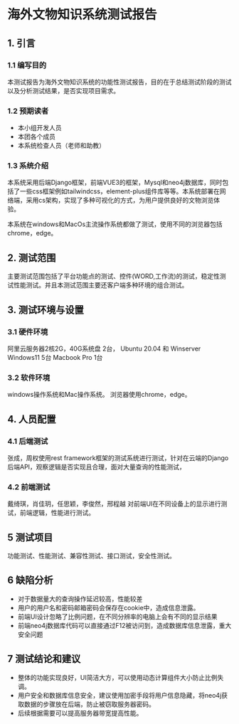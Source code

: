# 海外文物知识系统测试报告

## 1. 引言

### 1.1 编写目的

本测试报告为海外文物知识系统的功能性测试报告，目的在于总结测试阶段的测试以及分析测试结果，是否实现项目需求。

### 1.2 预期读者
* 本小组开发人员
* 本团各个成员
* 本系统检查人员（老师和助教）
### 1.3 系统介绍
本系统采用后端Django框架，前端VUE3的框架，Mysql和neo4j数据库，同时包括了一些css框架例如tailwindcss，element-plus组件库等等。本系统部署在网络端，采用cs架构，实现了多种可视化的方式，为用户提供良好的文物浏览体验。

本系统在windows和MacOs主流操作系统都做了测试，使用不同的浏览器包括chrome，edge。

## 2. 测试范围
主要测试范围包括了平台功能点的测试、控件(WORD,工作流)的测试，稳定性测试性能测试。并且本测试范围主要还客户端多种环境的组合测试。

## 3. 测试环境与设置

### 3.1 硬件环境
阿里云服务器2核2G，40G系统盘 2台， Ubuntu 20.04 和 Winserver
Windows11 5台 
Macbook Pro 1台

### 3.2 软件环境
windows操作系统和Mac操作系统。
浏览器使用chrome，edge。

## 4. 人员配置

### 4.1 后端测试
张成，周权使用rest framework框架的测试系统进行测试，针对在云端的Django后端API，观察逻辑是否实现且合理，面对大量查询的性能测试，

### 4.2 前端测试
戴绮琪，肖佳玥，任思颖，李俊然，邢程越
对前端UI在不同设备上的显示进行测试，前端逻辑，性能进行测试。

## 5 测试项目
功能测试、性能测试、兼容性测试、接口测试，安全性测试。

## 6 缺陷分析
* 对于数据量大的查询操作延迟较高，性能较差
* 用户的用户名和密码邮箱密码会保存在cookie中，造成信息泄露。
* 前端UI设计忽略了比例问题，在不同分辨率的电脑上会有不同的显示结果
* 前端neo4j数据库代码可以直接通过F12被访问到，造成数据库信息泄露，重大安全问题

## 7 测试结论和建议
* 整体的功能实现良好，UI简洁大方，可以使用动态计算组件大小防止比例失调。
* 用户安全和数据库信息安全，建议使用加密手段将用户信息隐藏，将neo4j获取数据的步骤放在后端，防止被窃取服务器密码。
* 后续根据需要可以提高服务器带宽提高性能。
